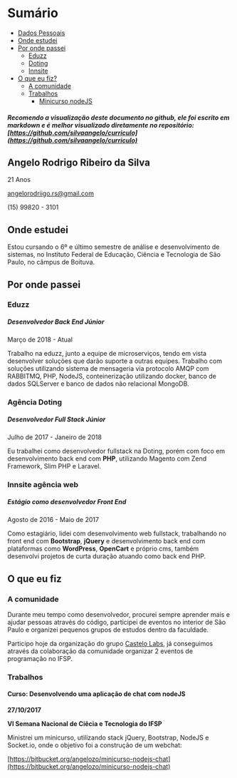 # Sumário

- [Dados Pessoais](#dados-pessoais)
- [Onde estudei](#onde-estudei)
- [Por onde passei](#onde-passei)
    - [Eduzz](#onde-passei-eduzz)
    - [Doting](#onde-passei-doting)
    - [Innsite](#onde-passei-innsite)
- [O que eu fiz?](#oque-fiz)
    - [A comunidade](#oque-fiz-comunidade)
    - [Trabalhos](#oque-fiz-trabalhos)
        - [Minicurso nodeJS](#oque-fiz-trabalhos-chat-node)

##### Recomendo a visualização deste documento no github, ele foi escrito em markdown e é melhor visualizado diretamente no repositório: [https://github.com/silvaangelo/curriculo](https://github.com/silvaangelo/curriculo)

<a name="dados-pessoais"></a>
## Angelo Rodrigo Ribeiro da Silva

21 Anos

angelorodriigo.rs@gmail.com

(15) 99820 - 3101

<a name="onde-estudei"></a>
## Onde estudei

Estou cursando o 6º e último semestre de análise e desenvolvimento de sistemas, no Instituto Federal de Educação, Ciência e Tecnologia de São Paulo, no câmpus de Boituva.

<a name="onde-passei"></a>
## Por onde passei

<a name="onde-passei-eduzz"></a>
### Eduzz
##### Desenvolvedor Back End Júnior

Março de 2018 - Atual

Trabalho na eduzz, junto a equipe de microserviços, tendo em vista desenvolver soluções que darão suporte a outras equipes.
Trabalho com soluções utilizando sistema de mensageria via protocolo AMQP com RABBITMQ, PHP, NodeJS, conteinerização utilizando docker, banco de dados SQLServer e banco de dados não relacional MongoDB.

<a name="onde-passei-doting"></a>
### Agência Doting
##### Desenvolvedor Full Stack Júnior

Julho de 2017 - Janeiro de 2018

Eu trabalhei como desenvolvedor fullstack na Doting, porém com foco em desenvolvimento back end com **PHP**, utilizando Magento com Zend Framework, Slim PHP e Laravel.

<a name="onde-passei-innsite"></a>
### Innsite agência web
##### Estágio como desenvolvedor Front End

Agosto de 2016 - Maio de 2017

Como estagiário, lidei com desenvolvimento web fullstack, trabalhando no front end com **Bootstrap**, **jQuery** e desenvolvimento back end com plataformas como **WordPress**, **OpenCart** e próprio cms, também desenvolvi projetos de curta duração atuando como back end PHP.

<a name="oque-fiz"></a>
## O que eu fiz

<a name="oque-fiz-comunidade"></a>
### A comunidade

Durante meu tempo como desenvolvedor, procurei sempre aprender mais e ajudar pessoas através do código, participei de eventos no interior de São Paulo e organizei pequenos grupos de estudos dentro da faculdade.

Participo hoje da organização do grupo [Castelo Labs](https://castelolabs.github.io/), já conseguimos através da colaboração da comunidade organizar 2 eventos de programação no IFSP.

<a name="oque-fiz-trabalhos"></a>
### Trabalhos

<a name="oque-fiz-trabalhos-chat-node"></a>
#### Curso: Desenvolvendo uma aplicação de chat com nodeJS

**27/10/2017**

**VI Semana Nacional de Ciêcia e Tecnologia do IFSP**

Ministrei um minicurso, utilizando stack jQuery, Bootstrap, NodeJS e Socket.io, onde o objetivo foi a construção de um webchat:

[https://bitbucket.org/angelozo/minicurso-nodejs-chat](https://bitbucket.org/angelozo/minicurso-nodejs-chat)
